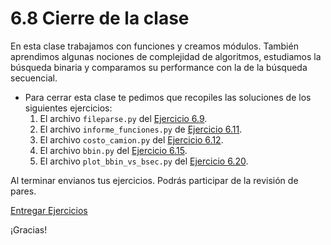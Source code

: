 # 6.8 Cierre de la clase

En esta clase trabajamos con funciones y creamos módulos. También aprendimos algunas nociones de complejidad de algoritmos, estudiamos la búsqueda binaria y comparamos su performance con la de la búsqueda secuencial.


* Para cerrar esta clase te pedimos que recopiles las soluciones de los siguientes ejercicios:
    1. El archivo `fileparse.py` del [Ejercicio 6.9](../06_Organizacion_y_Complejidad/03_Funciones.md#ejercicio-69-trabajando-sin-encabezados).
    2. El archivo `informe_funciones.py` de [Ejercicio 6.11](../06_Organizacion_y_Complejidad/04_Modulos.md#ejercicio-611-usemos-tu-modulo).
    3. El archivo `costo_camion.py` del [Ejercicio 6.12](../06_Organizacion_y_Complejidad/04_Modulos.md#ejercicio-612-un-poco-mas-alla).
    4. El archivo `bbin.py` del [Ejercicio 6.15](../06_Organizacion_y_Complejidad/06_Complejidad.md#ejercicio-615-insertar-un-elemento-en-una-lista).
    5. El archivo `plot_bbin_vs_bsec.py` del [Ejercicio 6.20](../06_Organizacion_y_Complejidad/07_graficos_de_complejidad.md#ejercicio-620-busqueda-binaria-vs-busqueda-secuencial).

Al terminar envianos tus ejercicios. Podrás participar de la revisión de pares.

[Entregar Ejercicios](http://programacionpython.ecyt.unsam.edu.ar/unit/submission/6)

¡Gracias! 



